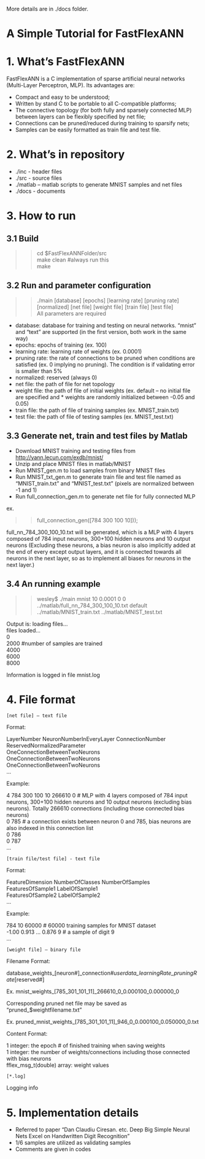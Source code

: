 More details are in ./docs folder.


# A Simple Tutorial for FastFlexANN



# 1. What’s FastFlexANN
FastFlexANN is a C implementation of sparse artificial neural networks (Multi-Layer Perceptron, MLP). Its advantages are:
* Compact and easy to be understood;
* Written by stand C to be portable to all C-compatible platforms;
* The connective topology (for both fully and sparsely connected MLP) between layers can be flexibly specified by net file;
* Connections can be pruned/reduced during training to sparsify nets;
* Samples can be easily formatted as train file and test file.

# 2. What’s in repository
* ./inc - header files
* ./src - source files
* ./matlab – matlab scripts to generate MNIST samples and net files
* ./docs - documents

# 3. How to run
## 3.1 Build
>> cd $FastFlexANNFolder/src		
>> make clean #always run this		
>> make				

## 3.2 Run and parameter configuration
>> ./main [database] [epochs] [learning rate] [pruning rate] [normalized] [net file] [weight file] [train file] [test file]			
All parameters are required
* database: database for training and testing on neural networks. “mnist” and “text” are supported (in the first version, both work in the same way)
* epochs: epochs of training (ex. 100)
* learning rate: learning rate of weights (ex. 0.0001)
* pruning rate: the rate of connections to be pruned when conditions are satisfied (ex. 0 implying no pruning). The condition is if validating error is smaller than 5%
* normalized: reserved (always 0)
* net file: the path of file for net topology 
* weight file: the path of file of initial weights (ex. default – no initial file are specified and * weights are randomly initialized between -0.05 and 0.05)
* train file: the path of file of training samples (ex. MNIST_train.txt)
* test file: the path of file of testing samples (ex. MNIST_test.txt)

## 3.3 Generate net, train and test files by Matlab
* Download MNIST training and testing files from http://yann.lecun.com/exdb/mnist/
* Unzip and place MNIST files in matlab/MNIST
* Run MNIST_gen.m to load samples from binary MNIST files
* Run MNIST_txt_gen.m to generate train file and test file named as “MNIST_train.txt” and “MNIST_test.txt” (pixels are normalized between -1 and 1)
* Run full_connection_gen.m to generate net file for fully connected MLP 

ex.
 >> full_connection_gen([784 300 100 10]));
 
full_nn_784_300_100_10.txt will be generated, which is a MLP with 4 layers composed of 784 input neurons, 300+100 hidden neurons and 10 output neurons (Excluding these neurons, a bias neuron is also implicitly added at the end of every except output layers, and it is connected towards all neurons in the next layer, so as to implement all biases for neurons in the next layer.)

## 3.4 An running example
>> wesley$ ./main mnist 10 0.0001 0 0 ../matlab/full_nn_784_300_100_10.txt default ../matlab/MNIST_train.txt ../matlab/MNIST_test.txt	

Output is:
loading files...												
files loaded...												
0													
2000 #number of  samples are trained										
4000													
6000													
8000													

Information is logged in file mnist.log
 
# 4. File format
```[net file] – text file```

Format:

LayerNumber NeuronNumberInEveryLayer ConnectionNumber ReservedNormalizedParameter					
OneConnectionBetweenTwoNeurons										
OneConnectionBetweenTwoNeurons										
OneConnectionBetweenTwoNeurons										
...													

Example:

4 784 300 100 10 266610 0 # MLP with 4 layers composed of 784 input neurons, 300+100 hidden neurons and 10 output neurons (excluding bias neurons). Totally 266610 connections (including those connected bias neurons)						
0 785 # a connection exists between neuron 0 and 785, bias neurons are also indexed in this connection list				
0 786													
0 787													
...													

```[train file/test file] - text file```

Format:

FeatureDimension NumberOfClasses NumberOfSamples								
FeaturesOfSample1 LabelOfSample1										
FeaturesOfSample2 LabelOfSample2										
…													

Example:

784 10 60000 # 60000 training samples for MNIST dataset								
-1.00 0.913 … 0.876 9 # a sample of digit 9										
… 													


```[weight file] – binary file```

Filename Format:

database_weights_[neuron#]_connection#_userdata_learningRate_pruningRate_[reserved#]

Ex. 
mnist_weights_[785_301_101_11]_266610_0_0.000100_0.000000_0 

Corresponding pruned net file may be saved as “pruned_$weightfilename.txt”

Ex.
pruned_mnist_weights_[785_301_101_11]_946_0_0.000100_0.050000_0.txt

Content Format:

1 integer: the epoch # of finished training when saving weights								
1 integer: the number of weights/connections including those connected with bias neurons					
fflex_msg_t(double) array: weight values										

``` [*.log] ```

Logging info

# 5. Implementation details
* Referred to paper “Dan Claudiu Ciresan. etc. Deep Big Simple Neural Nets Excel on Handwritten Digit Recognition” 
* 1/6 samples are utilized as validating samples
* Comments are given in codes
